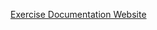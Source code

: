 [Exercise Documentation Website](https://jderobot.github.io/RoboticsAcademy/exercises/ComputerVision/human_detection)
